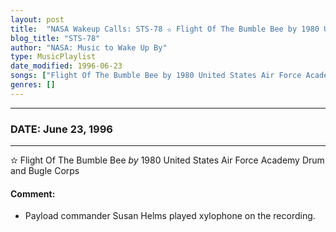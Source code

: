 ```yaml
---
layout: post
title:  "NASA Wakeup Calls: STS-78 ✫ Flight Of The Bumble Bee by 1980 United States Air Force Academy Drum and Bugle Corps ✵ June 23, 1996"
blog_title: "STS-78"
author: "NASA: Music to Wake Up By"
type: MusicPlaylist
date_modified: 1996-06-23
songs: ["Flight Of The Bumble Bee by 1980 United States Air Force Academy Drum and Bugle Corps"]
genres: []
---
```


----
### DATE: June 23, 1996
----
✫ Flight Of The Bumble Bee *by* 1980 United States Air Force Academy Drum and Bugle Corps  

#### Comment:
* Payload commander Susan Helms played xylophone on the recording.



<br/>
<center>
	<a target="_blank"
	   href="https://twitter.com/intent/tweet?hashtags=Space,NASA,Playlist,NASAWakeupCalls,SpaceProgram&text=🚀 {{ page.author}}, '{{ page.songs.first }}' {{ page.title }}, {{ site.url }}{{ page.url }}&via=nasawakeupcalls"><i class="fab fa-twitter" title="Tweet this page" alt="Tweet this page" style="font-size: 1.3em;"></i></a>
	&nbsp; 	<i class="fas fa-user-astronaut" style="font-size: 1.5em;"></i> &nbsp;
    <a id="custom_amazon_link"
       type="amzn" search="#"
       category="popular music">
    <i class="fab fa-amazon" style="font-size: 1.3em;"></i></a>
</center>

<!-- Randomly resolve an individual entry from a song array -->
<script src="/assets/javascript/seedrandom.min.js"></script>
<script>
  var wake_me_up = ["Flight Of The Bumble Bee by 1980 United States Air Force Academy Drum and Bugle Corps"];
  var prng = new Math.seedrandom();
  function randomSong() {
    song = wake_me_up[Math.floor(Math.random() * wake_me_up.length)];
    var amazon_link = document.getElementById("custom_amazon_link");
    amazon_link.setAttribute("search", song);
  }
  window.onload = randomSong();
</script>
